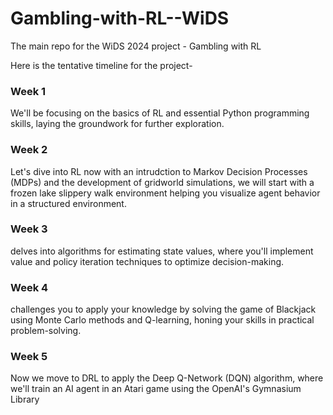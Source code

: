 # Gambling-with-RL--WiDS
The main repo for the WiDS 2024 project - Gambling with RL

Here is the tentative timeline for the project-
### Week 1
We'll be focusing on the basics of RL and essential Python programming skills, laying the groundwork for further exploration.
### Week 2 
Let's dive into RL now with an intrudction to Markov Decision Processes (MDPs) and the development of gridworld simulations, we will start with a frozen lake slippery walk environment helping you visualize agent behavior in a structured environment.
### Week 3 
delves into algorithms for estimating state values, where you'll implement value and policy iteration techniques to optimize decision-making.
### Week 4 
challenges you to apply your knowledge by solving the game of Blackjack using Monte Carlo methods and Q-learning, honing your skills in practical problem-solving.
### Week 5 
Now we move to DRL to apply the Deep Q-Network (DQN) algorithm, where we'll train an AI agent in an Atari game using the OpenAI's Gymnasium Library 
